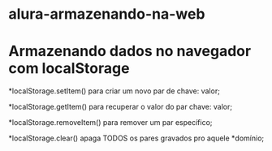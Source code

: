 # alura-armazenando-na-web

# Armazenando dados no navegador com localStorage

*localStorage.setItem() para criar um novo par de chave: valor;

*localStorage.getItem() para recuperar o valor do par chave: valor;

*localStorage.removeItem() para remover um par específico;

*localStorage.clear() apaga TODOS os pares gravados pro aquele *domínio;


